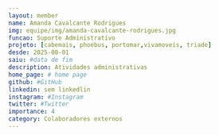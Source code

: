 ```yaml
---
layout: member
name: Amanda Cavalcante Rodrigues
img: equipe/img/amanda-cavalcante-rodrigues.jpg
funcao: Suporte Administrativo
projeto: [cabemais, phoebus, portomar,vivamoveis, triade]
desde: 2025-08-01
saiu: #data de fim
description: Atividades administrativas
home_page: # home page
github: #GitHub
linkedin: sem linkedlin
instagram: #Instagram
twitter: #Twitter
importance: 4
category: Colaboradores externos
---
```

